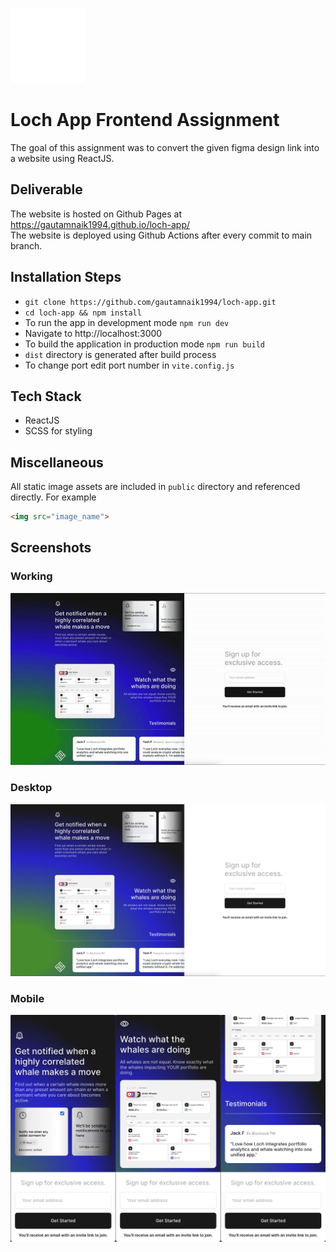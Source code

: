 ![Loch Logo](./public/logo.svg)

# Loch App Frontend Assignment

The goal of this assignment was to convert the given figma design link into a website using ReactJS.  

## Deliverable

The website is hosted on Github Pages at https://gautamnaik1994.github.io/loch-app/  
The website is deployed using Github Actions after every commit to main branch.

## Installation Steps

- `git clone https://github.com/gautamnaik1994/loch-app.git`
- `cd loch-app && npm install`
- To run the app in development mode `npm run dev`
- Navigate to http://localhost:3000
- To build the application in production mode `npm run build`
- `dist` directory is generated after build process
- To change port edit port number in `vite.config.js`


## Tech Stack

- ReactJS
- SCSS for styling

## Miscellaneous

All static image assets are included in `public` directory and referenced directly. For example

```html
<img src="image_name">
```

## Screenshots

### Working

![Screenshot](./screenshots/vid.gif)

### Desktop

![Screenshot](./screenshots/desktop.png)

### Mobile

![Screenshot](./screenshots/mob.png)



